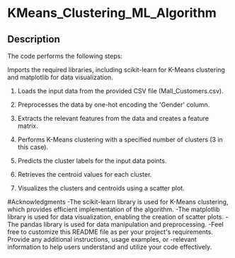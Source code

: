 # KMeans_Clustering_ML_Algorithm
## Description
The code performs the following steps:

Imports the required libraries, including scikit-learn for K-Means clustering and matplotlib for data visualization.

1. Loads the input data from the provided CSV file (Mall_Customers.csv).

2. Preprocesses the data by one-hot encoding the 'Gender' column.

3. Extracts the relevant features from the data and creates a feature matrix.

4. Performs K-Means clustering with a specified number of clusters (3 in this case).

5. Predicts the cluster labels for the input data points.

6. Retrieves the centroid values for each cluster.

6. Visualizes the clusters and centroids using a scatter plot.

#Acknowledgments
-The scikit-learn library is used for K-Means clustering, which provides efficient implementation of the algorithm.
-The matplotlib library is used for data visualization, enabling the creation of scatter plots.
-The pandas library is used for data manipulation and preprocessing.
-Feel free to customize this README file as per your project's requirements. Provide any additional instructions, usage examples, or -relevant information to help users understand and utilize your code effectively.
